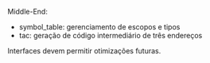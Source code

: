 Middle-End:

- symbol_table: gerenciamento de escopos e tipos
- tac: geração de código intermediário de três endereços

Interfaces devem permitir otimizações futuras.

